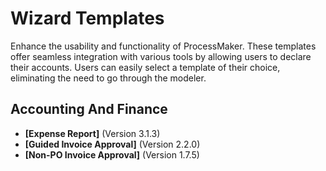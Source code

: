 # Wizard Templates
Enhance the usability and functionality of ProcessMaker. These templates offer seamless integration with various tools by allowing users to declare their accounts. Users can easily select a template of their choice, eliminating the need to go through the modeler.
## Accounting And Finance
- **[Expense Report]** (Version 3.1.3)
- **[Guided Invoice Approval]** (Version 2.2.0)
- **[Non-PO Invoice Approval]** (Version 1.7.5)
